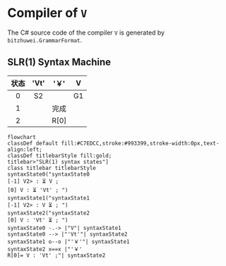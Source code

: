 # Compiler of `V`

The C# source code of the compiler `V` is generated by `bitzhuwei.GrammarFormat`.

## SLR(1) Syntax Machine

| 状态 | \'Vt\' | \'￥\' | V |
|:---:|:---:|:---:|:---:|
| 0 | S2 |   | G1 |
| 1 |   | 完成 |   |
| 2 |   | R[0] |   |


```Mermaid
flowchart
classDef default fill:#C7EDCC,stroke:#993399,stroke-width:0px,text-align:left;
classDef titlebarStyle fill:gold;
titlebar>"SLR(1) syntax states"]
class titlebar titlebarStyle
syntaxState0("syntaxState0
[-1] V2> : ⏳ V ; 
[0] V : ⏳ 'Vt' ; ")
syntaxState1("syntaxState1
[-1] V2> : V ⏳ ; ")
syntaxState2("syntaxState2
[0] V : 'Vt' ⏳ ; ")
syntaxState0 -.-> |"V"| syntaxState1
syntaxState0 --> |"'Vt'"| syntaxState2
syntaxState1 o--o |"'￥'"| syntaxState1
syntaxState2 x==x |"'￥' 
R[0]= V : 'Vt' ;"| syntaxState2


```

